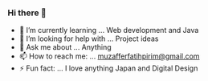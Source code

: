 ### Hi there 👋

- 🌱 I’m currently learning ... Web development and Java
- 🤔 I’m looking for help with ... Project ideas
- 💬 Ask me about ... Anything
- 📫 How to reach me: ... muzafferfatihpirim@gmail.com
- ⚡ Fun fact: ... I love anything Japan and Digital Design

